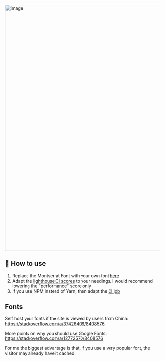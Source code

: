 <img width="802" alt="image" src="https://user-images.githubusercontent.com/18708105/236016245-429862b5-0009-4779-a8a1-839e665a0234.png">

## 🚀 How to use

1. Replace the Montserrat Font with your own font [here](https://github.com/konstantinschuette/gatsby-tailwind-starter/blob/main/src/components/seo.js#L8)
2. Adapt the [lighthouse CI scores](https://github.com/konstantinschuette/gatsby-tailwind-starter/blob/main/.github/workflows/assertions.json) to your needings. I would recommend lowering the "performance" score only
3. If you use NPM instead of Yarn, then adapt the [CI job](https://github.com/konstantinschuette/gatsby-tailwind-starter/blob/main/.github/workflows/ci.yml)


## Fonts
Self host your fonts if the site is viewed by users from China: https://stackoverflow.com/a/37426406/8408576

More points on why you should use Google Fonts: https://stackoverflow.com/a/12772570/8408576

For me the biggest advantage is that, if you use a very popular font, the visitor may already have it cached.
